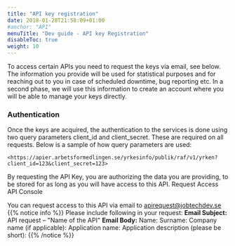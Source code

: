 ```yaml
---
title: "API key registration"
date: 2018-01-28T21:58:09+01:00
#anchor: "API"
menuTitle: "Dev guide - API key Registration"
disableToc: true
weight: 10
---
```


To access certain APIs you need to request the keys via email, see below. The information you provide will be used for statistical purposes and for reaching out to you in case of scheduled downtime, bug reporting etc. In a second phase, we will use this information to create an account where you will be able to manage your keys directly.
### Authentication

Once the keys are acquired, the authentication to the services is done using two query parameters client_id and client_secret. These are required on all requests. Below is a sample of how query parameters are used:
```
<https://apier.arbetsformedlingen.se/yrkesinfo/publik/raf/v1/yrken?client_id=123&client_secret=123>
```
By requesting the API Key, you are authorizing the data you are providing, to be stored for as long as you will have access to this API.
Request Access API Console

You can request access to this API via email to <apirequest@jobtechdev.se> 
{{% notice info %}}
Please include following in your request:
**Email Subject:** API request – "Name of the API"
**Email Body:**
Name:
Surname:
Company name (if applicable):
Application name:
Application description (please be short):
{{% /notice %}}

